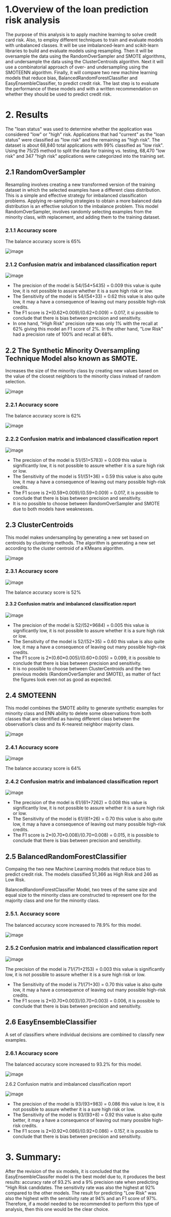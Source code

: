 # 1.Overview of the loan prediction risk analysis

The purpose of this analysis is to apply machine learning to solve credit card risk. Also, to employ different techniques to train and evaluate models with unbalanced classes. It will be use imbalanced-learn and scikit-learn libraries to build and evaluate models using resampling. Then it will be oversample the data using the RandomOverSampler and SMOTE algorithms, and undersample the data using the ClusterCentroids algorithm. Next it will use a combinatorial approach of over- and undersampling using the SMOTEENN algorithm. Finally, it will compare two new machine learning models that reduce bias, BalancedRandomForestClassifier and EasyEnsembleClassifier, to predict credit risk. The last step is to evaluate the performance of these models and with a written recommendation on whether they should be used to predict credit risk.

# 2. Results

The "loan status" was used to determine whether the application was considered "low" or "high" risk. Applications that had "current" as the "loan status" were classified as "low risk" and the remaining as "high risk". The dataset is about 68,840 total applications with 99% classified as "low risk".
Using the 75/25 method to split the data for training vs. testing, 68,470 "low risk" and 347 "high risk" applications were categorized into the training set.

## 2.1	RandomOverSampler
Resampling involves creating a new transformed version of the training dataset in which the selected examples have a different class distribution. This is a simple and effective strategy for imbalanced classification problems. Applying re-sampling strategies to obtain a more balanced data distribution is an effective solution to the imbalance problem. This model RandomOverSampler, involves randomly selecting examples from the minority class, with replacement, and adding them to the training dataset.

### 2.1.1	Accuracy score 
The balance accuracy score is 65%

![image](https://user-images.githubusercontent.com/95872614/167276312-5e6375cf-21c6-4843-84f3-0af79940fb50.png)

### 2.1.2 Confusion matrix and imbalanced classification report 

![image](https://user-images.githubusercontent.com/95872614/167276125-9b7c9f6a-96de-4b63-b70a-58f244b368e6.png)

- The precision of the model is 54/(54+5435) = 0.009 this value is quite low, it is not possible to assure whether it is a  sure high risk or low.
- The Sensitivity of the model is 54/(54+33) = 0.62 this value is also quite low, it may a have a consequence of leaving out many possible high-risk credits.
- The F1 score is 2*(0.62*0.009)/(0.62+0.009) = 0.017, it si possible to conclude that there is bias between precision and sensitivity.
- In one hand, "High Risk" precision rate was only 1% with the recall at 62% giving this model an F1 score of 2%. In the other hand, "Low Risk" had a precision rate of 100% and recall at 68%.

## 2.2 The Synthetic Minority Oversampling Technique Model also known as SMOTE. 

Increases the size of the minority class by creating new values based on the value of the closest neighbors to the minority class instead of random selection. 

![image](https://user-images.githubusercontent.com/95872614/167276135-97633701-6246-4bba-a0c8-ca54e6ef81c7.png)

### 2.2.1 Accuracy score 

The balance accuracy score is 62%

![image](https://user-images.githubusercontent.com/95872614/167276329-cbf4f0b9-a5a0-412e-8d93-14145e60afdc.png)

### 2.2.2 Confusion matrix and imbalanced classification report

![image](https://user-images.githubusercontent.com/95872614/167276154-5d3dd1cd-6b6e-454f-bfa6-5ad1bc58d2db.png)

- The precision of the model is 51/(51+5783) = 0.009 this value is significantly low, it is not possible to assure whether it is a  sure high risk or low.
- The Sensitivity of the model is 51/(51+36) = 0.59 this value is also quite low, it may a have a consequence of leaving out many possible high-risk credits.
- The F1 score is 2*(0.59*0.009)/(0.59+0.009) = 0.017, it is possible to conclude that there is bias between precision and sensitivity.
- It is no possible to choose between RandomOverSampler and SMOTE due to both models have weaknesses. 

## 2.3	ClusterCentroids

This model makes undersampling by generating a new set based on centroids by clustering methods. The algorithm is generating a new set according to the cluster centroid of a KMeans algorithm.

![image](https://user-images.githubusercontent.com/95872614/167276176-4cb60e57-c2d9-4534-8751-d63ea2844b5f.png)

### 2.3.1 Accuracy score 

![image](https://user-images.githubusercontent.com/95872614/167276358-d9cc2839-bdec-40c5-803b-94f50e08e05f.png)

The balance accuracy score is 52%

#### 2.3.2 Confusion matrix and imbalanced classification report

![image](https://user-images.githubusercontent.com/95872614/167276194-ee61b9d8-6b1c-4a33-95cb-18ed8fbab3e9.png)

- The precision of the model is 52/(52+9684) = 0.005 this value is significantly low, it is not possible to assure whether it is a  sure high risk or low.
- The Sensitivity of the model is 52/(52+35) = 0.60 this value is also quite low, it may a have a consequence of leaving out many possible high-risk credits.
- The F1 score is 2*(0.60*0.005)/(0.60+0.005) = 0.099, it is possible to conclude that there is bias between precision and sensitivity.
- It is no possible to choose between ClusterCentroids and the two previous models (RandomOverSampler and SMOTE), as matter of fact the figures look even not as good as expected.

## 2.4	SMOTEENN

This model combines the SMOTE ability to generate synthetic examples for minority class and ENN ability to delete some observations from both classes that are identified as having different class between the observation’s class and its K-nearest neighbor majority class.

![image](https://user-images.githubusercontent.com/95872614/167276210-7632b1bd-e7e1-465a-96b6-8f4a855a58ca.png)

### 2.4.1 Accuracy score 

![image](https://user-images.githubusercontent.com/95872614/167276217-c97fdb65-c876-48c6-9d15-cedac25143fd.png)

The balance accuracy score is 64%

### 2.4.2 Confusion matrix and imbalanced classification report

![image](https://user-images.githubusercontent.com/95872614/167276224-acf1249b-237b-495f-b1c9-933005b7328a.png)

- The precision of the model is 61/(61+7262) = 0.008 this value is significantly low, it is not possible to assure whether it is a  sure high risk or low.
- The Sensitivity of the model is 61/(61+26) = 0.70 this value is also quite low, it may a have a consequence of leaving out many possible high-risk credits.
- The F1 score is 2*(0.70*0.008)/(0.70+0.008) = 0.015, it is possible to conclude that there is bias between precision and sensitivity.

## 2.5 BalancedRandomForestClassifier

Compaing the two new Machine Learning models that reduce bias to predict credit risk. The models classified 51,366 as High Risk and 246 as Low Risk.

BalancedRandomForestClassifier Model, two trees of the same size and equal size to the minority class are constructed to represent one for the majority class and one for the minority class.

### 2.5.1. Accuracy score

The balanced accuracy score increased to 78.9% for this model.

![image](https://user-images.githubusercontent.com/95872614/167276246-8eb247e7-a15a-44e7-833d-d970c4195715.png)

### 2.5.2 Confusion matrix and imbalanced classification report

![image](https://user-images.githubusercontent.com/95872614/167276250-3b706e46-39d0-43b2-8c61-2ff0229f1486.png)


The precision of the model is 71/(71+2153) = 0.003 this value is significantly low, it is not possible to assure whether it is a  sure high risk or low.
- The Sensitivity of the model is 71/(71+30) = 0.70 this value is also quite low, it may a have a consequence of leaving out many possible high-risk credits.
- The F1 score is 2*(0.70*0.003)/(0.70+0.003) = 0.006, it is possible to conclude that there is bias between precision and sensitivity.

## 2.6 EasyEnsembleClassifier

A set of classifiers where individual decisions are combined to classify new examples.

### 2.6.1 Accuracy score

The balanced accuracy score increased to 93.2% for this model.

![image](https://user-images.githubusercontent.com/95872614/167276267-24e7c886-3579-43c7-abdd-b8d3ae9ef2b6.png)

2.6.2 Confusion matrix and imbalanced classification report

![image](https://user-images.githubusercontent.com/95872614/167276273-c9cf3bda-82c0-4a3b-ae61-0453741face5.png)

- The precision of the model is 93/(93+983) = 0.086 this value is low, it is not possible to assure whether it is a  sure high risk or low.
- The Sensitivity of the model is 93/(93+8) = 0.92 this value is also quite better, it may a have a consequence of leaving out many possible high-risk credits.
- The F1 score is 2*(0.92*0.086)/(0.92+0.086) = 0.157, it is possible to conclude that there is bias between precision and sensitivity.

# 3.	Summary:

After the revision of the six models, it is concluded that the EasyEnsembleClassifer model is the best model due to, it produces the best results: accuracy rate of 93.2% and a 9% precision rate when predicting "High Risk candidates. The sensitivity rate was also the highest at 92% compared to the other models. The result for predicting "Low Risk" was also the highest with the sensitivity rate at 94% and an F1 score of 97%. Therefore, if a model needed to be recommended to perform this type of analysis, then this one would be the clear choice.










